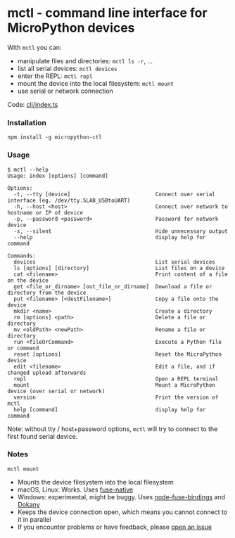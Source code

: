 # mctl - command line interface for MicroPython devices

With `mctl` you can:

* manipulate files and directories: `mctl ls -r`, ...
* list all serial devices: `mctl devices`
* enter the REPL: `mctl repl`
* mount the device into the local filesystem: `mctl mount`
* use serial or network connection

Code: [cli/index.ts](https://github.com/metachris/micropython-ctl/blob/master/cli/index.ts)

### Installation

```npm install -g micropython-ctl```

### Usage

```shell
$ mctl --help
Usage: index [options] [command]

Options:
  -t, --tty [device]                           Connect over serial interface (eg. /dev/tty.SLAB_USBtoUART)
  -h, --host <host>                            Connect over network to hostname or IP of device
  -p, --password <password>                    Password for network device
  -s, --silent                                 Hide unnecessary output
  --help                                       display help for command

Commands:
  devices                                      List serial devices
  ls [options] [directory]                     List files on a device
  cat <filename>                               Print content of a file on the device
  get <file_or_dirname> [out_file_or_dirname]  Download a file or directory from the device
  put <filename> [<destFilename>]              Copy a file onto the device
  mkdir <name>                                 Create a directory
  rm [options] <path>                          Delete a file or directory
  mv <oldPath> <newPath>                       Rename a file or directory
  run <fileOrCommand>                          Execute a Python file or command
  reset [options]                              Reset the MicroPython device
  edit <filename>                              Edit a file, and if changed upload afterwards
  repl                                         Open a REPL terminal
  mount                                        Mount a MicroPython device (over serial or network)
  version                                      Print the version of mctl
  help [command]                               display help for command
```

Note: without tty / host+password options, `mctl` will try to connect to the first found serial device.


### Notes

`mctl mount`

* Mounts the device filesystem into the local filesystem
* macOS, Linux: Works. Uses [fuse-native](https://github.com/fuse-friends/fuse-native)
* Windows: experimental, might be buggy. Uses [node-fuse-bindings](https://github.com/direktspeed/node-fuse-bindings) and [Dokany](https://github.com/dokan-dev/dokany/wiki/Installation)
* Keeps the device connection open, which means you cannot connect to it in parallel
* If you encounter problems or have feedback, please [open an issue](https://github.com/metachris/micropython-ctl/issues/new)
